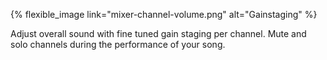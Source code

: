 ---
---

{% flexible_image link="mixer-channel-volume.png" alt="Gainstaging" %}

Adjust overall sound with fine tuned gain staging per channel. Mute and solo channels during the performance of your song.
